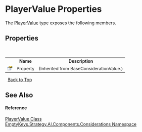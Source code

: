 # PlayerValue Properties
 

The <a href="T_EmptyKeys_Strategy_AI_Components_Considerations_PlayerValue">PlayerValue</a> type exposes the following members.


## Properties
&nbsp;<table><tr><th></th><th>Name</th><th>Description</th></tr><tr><td>![Public property](media/pubproperty.gif "Public property")</td><td>Property</td><td> (Inherited from BaseConsiderationValue.)</td></tr></table>&nbsp;
<a href="#playervalue-properties">Back to Top</a>

## See Also


#### Reference
<a href="T_EmptyKeys_Strategy_AI_Components_Considerations_PlayerValue">PlayerValue Class</a><br /><a href="N_EmptyKeys_Strategy_AI_Components_Considerations">EmptyKeys.Strategy.AI.Components.Considerations Namespace</a><br />